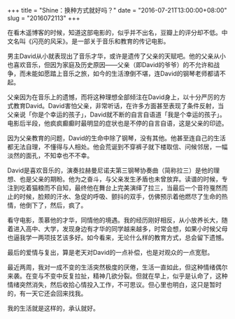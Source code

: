+++
title = "Shine：换种方式就好吗？"
date = "2016-07-21T13:00:00+08:00"
slug = "2016072113"
+++

在看木遥博客的时候，知道这部电影的，似乎并不出名，豆瓣上的评分却不低。中文名叫《闪亮的风采》。是一部关于音乐和教育的传记电影。

男主David从小就表现出了音乐才华，或许是遗传了父亲的天赋吧。他的父亲从小也喜欢音乐，但因为家庭及历史原因——父亲（即David的爷爷）的不允许和战争，而未能如愿踏上音乐之旅，如今的生活潦倒不堪，连David的钢琴老师都请不起。

父亲因为在音乐上的遗憾，而将这种理想全部倾注在David身上，以十分严厉的方式教育David。David害怕父亲，非常听话，在许多方面甚至表现了条件反射，当父亲说「你是个幸运的孩子」，David就不断的自言自语道「我是个幸运的孩子」。电影后半段，他疯疯癫癫时最明显的症状也是不停的自言自语，这是父亲的印迹。

因为父亲教育的问题，David的生命中除了钢琴，没有其他。他甚至连自己的生活都无法自理，不懂得与人相处。他会荒诞到不穿裤子就下楼取信、问候邻居，一幅淡然的面孔，不知幸也不不幸。

David是喜欢音乐的，演奏拉赫曼尼诺夫第三钢琴协奏曲（简称拉三）是他的理想、也是父亲的期盼。他为之奋斗，与父亲发生矛盾也未曾放弃。读谱的时候，专注到吃着猫粮而不自知，最终他在舞台上完美演绎了拉三，当最后一个音符戛然而止的时候，脸颊的汗水、急促的呼吸、颤抖的双手，仿佛预示着他燃尽了生命的热情，他倒下了，然后，疯了。

看守电影，羡慕他的才华，同情他的境遇。我的经历刚好相反，从小放养长大，随着进入高中、大学，发现身边有才华的同学越来越多，时常会想，如果小时候父母也逼我学一两项技艺该多好。如今看来，无论什么样的教育方式，总会留下遗憾。

最后的爱情与复出，算是老天对David的一点补偿，也是对观众的一点宽慰。

最近两周，我对一成不变的生活突然极度的厌倦，生活一直如此，但这种情绪偶尔来袭。在变与不变中反复拉扯，精神几欲分裂。但就在早上，似乎是认命了，这种情绪突然消失，然后收拾心情投入工作，不可思议。但心里也明白，这只是暂时的，有一天它还会回来找我。

我的生活就是这样的，承认就好。

